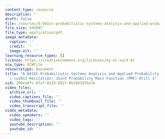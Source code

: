```yaml
---
content_type: resource
description: ''
draft: false
file: /courses/6-041sc-probabilistic-systems-analysis-and-applied-probability-fall-2013/20bea9fc6fa70225082f6b3462835e1b_MIT6_041SCF13_Joint_PMF_Drill1_300k.pdf
file_size: 546087
file_type: application/pdf
image_metadata:
  caption: ''
  credit: ''
  image-alt: ''
learning_resource_types: []
license: https://creativecommons.org/licenses/by-nc-sa/4.0/
ocw_type: OCWFile
resourcetype: Document
title: "6.041SC Probabilistic Systems Analysis and Applied Probability, Fall 2013Transcript\
  \ \u2013 Recitation: Joint Probability Mass Function (PMF) Drill 1"
uid: 20bea9fc-6fa7-0225-082f-6b3462835e1b
video_files:
  archive_url: ''
  video_captions_file: ''
  video_thumbnail_file: ''
  video_transcript_file: ''
video_metadata:
  video_speakers: ''
  video_tags: ''
  youtube_description: ''
  youtube_id: ''
---
```

